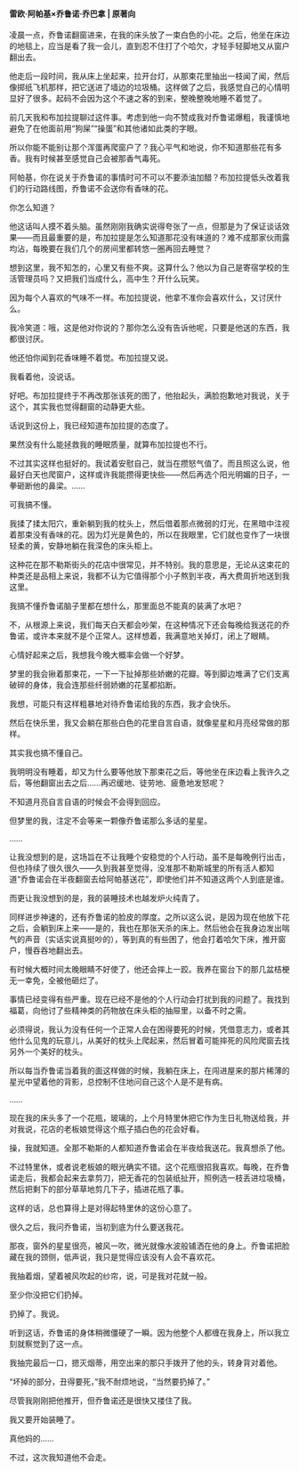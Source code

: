 #### 雷欧·阿帕基×乔鲁诺·乔巴拿 | 原著向



凌晨一点，乔鲁诺翻窗进来，在我的床头放了一束白色的小花。之后，他坐在床边的地毯上，应当是看了我一会儿，直到忍不住打了个哈欠，才轻手轻脚地又从窗户翻出去。

他走后一段时间，我从床上坐起来，拉开台灯，从那束花里抽出一枝闻了闻，然后像掷纸飞机那样，把它送进了墙边的垃圾桶。这样做了之后，我感觉自己的心情明显好了很多。起码不会因为这个不速之客的到来，整晚整晚地睡不着觉了。

 

前几天我和布加拉提聊过这件事。考虑到他一向不赞成我对乔鲁诺爆粗，我谨慎地避免了在他面前用“狗屎”“操蛋”和其他诸如此类的字眼。

所以你能不能别让那个浑蛋再爬窗户了？我心平气和地说，你不知道那些花有多香。我有时候甚至感觉自己会被那香气毒死。

阿帕基，你在说关于乔鲁诺的事情时可不可以不要添油加醋？布加拉提低头改着我们的行动路线图，乔鲁诺不会送你有香味的花。

你怎么知道？

他这话叫人摸不着头脑。虽然刚刚我确实说得夸张了一点，但那是为了保证谈话效果——而且最重要的是，布加拉提是怎么知道那花没有味道的？难不成那家伙雨露均沾，每晚要在我们几个的房间里都转悠一圈再回去睡觉？

想到这里，我不知怎的，心里又有些不爽。这算什么？他以为自己是寄宿学校的生活管理员吗？又把我们当成什么，高中生？开什么玩笑。

因为每个人喜欢的气味不一样。布加拉提说，他拿不准你会喜欢什么，又讨厌什么。

我冷笑道：哦，这是他对你说的？那你怎么没有告诉他呢，只要是他送的东西，我都很讨厌。

他还怕你闻到花香味睡不着觉。布加拉提又说。

我看着他，没说话。

好吧。布加拉提终于不再改那张该死的图了，他抬起头，满脸抱歉地对我说，关于这个，其实我也觉得翻窗的动静更大些。

话说到这份上，我已经知道布加拉提的态度了。

果然没有什么能拯救我的睡眠质量，就算布加拉提也不行。

不过其实这样也挺好的。我试着安慰自己，就当在攒怒气值了。而且照这么说，他最好白天也爬窗户，这样或许我能攒得更快些——然后再选个阳光明媚的日子，一拳砸断他的鼻梁。……

 

可我搞不懂。

我揉了揉太阳穴，重新躺到我的枕头上，然后借着那点微弱的灯光，在黑暗中注视着那束没有香味的花。因为灯光是黄色的，所以在我眼里，它们就也变作了一块很轻柔的黄，安静地躺在我深色的床头柜上。

这种花在那不勒斯街头的花店中很常见，并不特别。我的意思是，无论从这束花的种类还是品相上来说，我都不认为它值得那个小子熬到半夜，再大费周折地送到我这里。

我搞不懂乔鲁诺脑子里都在想什么，那里面总不能真的装满了水吧？

不，从根源上来说，我们每天白天都会吵架，在这种情况下还会每晚给我送花的乔鲁诺，或许本来就不是个正常人。这样想着，我满意地关掉灯，闭上了眼睛。

心情好起来之后，我想我今晚大概率会做一个好梦。

 

梦里的我会揪着那束花，一下一下扯掉那些娇嫩的花瓣。等到脚边堆满了它们支离破碎的身体，我会连那些纤弱娇嫩的花茎都掐断。

我想，可能只有这样粗暴地对待乔鲁诺给我的东西，我才会快乐。

然后在快乐里，我又会躺在那些白色的花里自言自语，就像星星和月亮经常做的那样。

其实我也搞不懂自己。

我明明没有睡着，却又为什么要等他放下那束花之后，等他坐在床边看上我许久之后，等他翻窗出去之后……再迟缓地、徒劳地、疲惫地发怒呢？

不知道月亮自言自语的时候会不会得到回应。

但梦里的我，注定不会等来一颗像乔鲁诺那么多话的星星。

……

 

让我没想到的是，这场旨在不让我睡个安稳觉的个人行动，虽不是每晚例行出击，但也持续了很久很久——久到我甚至觉得，没准那不勒斯城里的所有活人都知道“乔鲁诺会在半夜翻窗去给阿帕基送花”，即使他们并不知道这两个人到底是谁。

而更让我没想到的是，我的装睡技术也越发炉火纯青了。

同样进步神速的，还有乔鲁诺的脸皮的厚度。之所以这么说，是因为现在他放下花之后，会躺到床上来——是的，我也在那张天杀的床上。然后他会在我身边发出喘气的声音（实话实说真挺吵的），等到真的有些困了，他会打着哈欠下床，推开窗户，慢吞吞地翻出去。

有时候大概时间太晚眼睛不好使了，他还会摔上一跤。我养在窗台下的那几盆桔梗无一幸免，全被他砸烂了。

事情已经变得有些严重。现在已经不是他的个人行动会打扰到我的问题了。我找到福葛，向他讨了些精神类的药物放在床头柜的抽屉里，以备不时之需。

必须得说，我认为没有任何一个正常人会在困得要死的时候，凭借意志力，或者其他什么见鬼的玩意儿，从美好的枕头上爬起来，然后冒着可能摔死的风险爬窗去找另外一个美好的枕头。

所以每当乔鲁诺当着我的面这样做的时候，我躺在床上，在闯进屋来的那片稀薄的星光中望着他的背影，总控制不住地问自己这个人是不是有病。

……

现在我的床头多了一个花瓶，玻璃的，上个月特里休把它作为生日礼物送给我，并对我说，花店的老板娘觉得这个瓶子插白色的花会好看。

操，我就知道。全那不勒斯的人都知道乔鲁诺会在半夜给我送花。我真想杀了他。

不过特里休，或者说老板娘的眼光确实不错。这个花瓶很招我喜欢。每晚，在乔鲁诺走后，我都会起来去拿剪刀，把无香花的包装纸扯开，照例选一枝丢进垃圾桶，然后把剩下的部分草草地剪几下子，插进花瓶了事。

这样的话，总也算得上是对得起特里休的这份心意了。

 

 

很久之后，我问乔鲁诺，当初到底为什么要送我花。

那夜，窗外的星星很亮，被风一吹，微光就像水波般铺洒在他的身上。乔鲁诺把脸藏在我的颈侧，低声说，我只是觉得应该没有人会不喜欢花。

我抽着烟，望着被风吹起的纱帘，说，可是我对花就一般。

至少你没把它们扔掉。

扔掉了。我说。

听到这话，乔鲁诺的身体稍微僵硬了一瞬。因为他整个人都缠在我身上，所以我立刻就察觉到了这一点。

我抽完最后一口，摁灭烟蒂，用空出来的那只手拨开了他的头，转身背对着他。

“坏掉的部分，丑得要死，”我不耐烦地说，“当然要扔掉了。”

 

尽管我刚刚把他推开，但乔鲁诺还是很快又搂住了我。

我又要开始装睡了。

真他妈的……

 

 

不过，这次我知道他不会走。

 

 

 

 

 